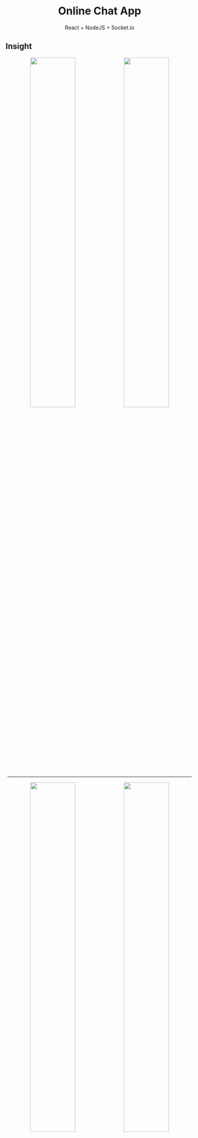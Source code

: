 <div align="center">
  
# Online Chat App
React + NodeJS + Socket.io

</div>
  
## Insight 
  
  
 <div align="center">
 <img width='49%' src=https://user-images.githubusercontent.com/38537285/159974048-4cba9ae4-7b4d-4e05-99f0-c0ad23bab544.png />  
 <img width='49%' src=https://user-images.githubusercontent.com/38537285/159974536-5042cdec-1707-4b05-a4ef-dd0ff719850d.png />
 <hr width='98%'/>
 <img width='49%' src=https://user-images.githubusercontent.com/38537285/159974213-dbc194b8-82c3-4e74-a42f-24f082f59d33.png />
 <img width='49%' src=https://user-images.githubusercontent.com/38537285/159974944-3a1028a0-b323-43d7-b333-90c23f072ffe.png />

 </div>
 

  
<div align="center">
Made with ❤️ by Levente Wolf
</div>
